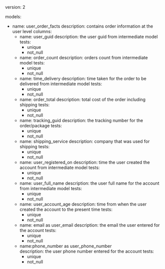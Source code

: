 version: 2

models:
  - name: user_order_facts
    description: contains order information at the user level
    columns: 
      - name: user_guid
        description: the user guid from intermediate model
        tests:
          - unique
          - not_null
      - name: order_count
        description: orders count from intermediate model
        tests:
          - unique
          - not_null
      - name: time_delivery
        description: time taken for the order to be delivered from intermediate model
        tests:
          - unique
          - not_null
      - name: order_total
        description: total cost of the order including shipping 
        tests:
          - unique
          - not_null    
      - name: tracking_guid
        description: the tracking number for the order/package
        tests:
          - unique
          - not_null
      - name: shipping_service
        description: company that was used for shipping 
        tests:
          - unique
          - not_null
      - name: user_registered_on
        description: time the user created the account from intermediate model
        tests:
          - unique
          - not_null
      - name: user_full_name
        description: the user full name for the account from intermediate model
        tests:
          - unique
          - not_null
      - name: user_account_age
        description: time from when the user created the account to the present time 
        tests:
          - unique
          - not_null
      - name: email as user_email
        description: the email the user entered for the account
        tests:
          - unique
          - not_null
      - name:phone_number as user_phone_number   
        description: the user phone number entered for the account 
        tests:
          - unique
          - not_null
          